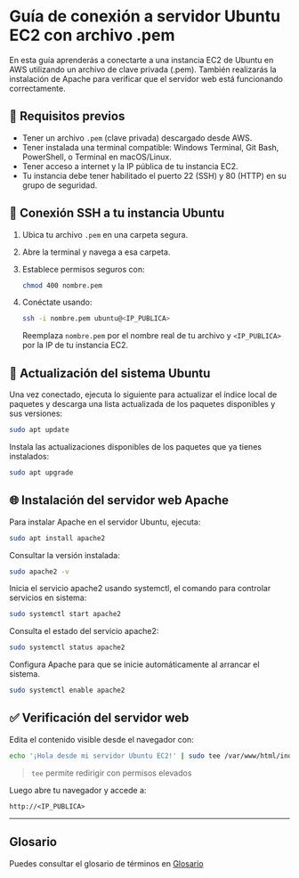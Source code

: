 
# Guía de conexión a servidor Ubuntu EC2 con archivo .pem

En esta guía aprenderás a conectarte a una instancia EC2 de Ubuntu en AWS utilizando un archivo de clave privada (.pem). También realizarás la instalación de Apache para verificar que el servidor web está funcionando correctamente.

## 🔧 Requisitos previos

- Tener un archivo `.pem` (clave privada) descargado desde AWS.
- Tener instalada una terminal compatible: Windows Terminal, Git Bash, PowerShell, o Terminal en macOS/Linux.
- Tener acceso a internet y la IP pública de tu instancia EC2.
- Tu instancia debe tener habilitado el puerto 22 (SSH) y 80 (HTTP) en su grupo de seguridad.

## 🔐 Conexión SSH a tu instancia Ubuntu

1. Ubica tu archivo `.pem` en una carpeta segura.
2. Abre la terminal y navega a esa carpeta.
3. Establece permisos seguros con:

   ```bash
   chmod 400 nombre.pem
   ```

4. Conéctate usando:

   ```bash
   ssh -i nombre.pem ubuntu@<IP_PUBLICA>
   ```

   Reemplaza `nombre.pem` por el nombre real de tu archivo y `<IP_PUBLICA>` por la IP de tu instancia EC2.

## 🔄 Actualización del sistema Ubuntu

Una vez conectado, ejecuta lo siguiente para actualizar el índice local de paquetes y descarga una lista actualizada de los paquetes disponibles y sus versiones:

```bash
sudo apt update
```

Instala las actualizaciones disponibles de los paquetes que ya tienes instalados:

```bash
sudo apt upgrade
```

## 🌐 Instalación del servidor web Apache

Para instalar Apache en el servidor Ubuntu, ejecuta:

```bash
sudo apt install apache2
```

Consultar la versión instalada:

```bash
sudo apache2 -v
```

Inicia el servicio apache2 usando systemctl, el comando para controlar servicios en sistema:

```bash
sudo systemctl start apache2
```

Consulta el estado del servicio apache2:

```bash
sudo systemctl status apache2
```

Configura Apache para que se inicie automáticamente al arrancar el sistema.

```bash
sudo systemctl enable apache2
```

## ✅ Verificación del servidor web

Edita el contenido visible desde el navegador con:

```bash
echo '¡Hola desde mi servidor Ubuntu EC2!' | sudo tee /var/www/html/index.html
```

> `tee` permite redirigir con permisos elevados

Luego abre tu navegador y accede a:

```
http://<IP_PUBLICA>
```

---

## Glosario

Puedes consultar el glosario de términos en [Glosario](./glosario.md)

